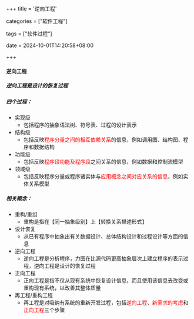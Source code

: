+++
title = '逆向工程'

categories = ["软件工程"]

tags = ["软件过程"]

date = 2024-10-01T14:20:58+08:00

+++



#### 逆向工程



##### 逆向工程是设计的恢复过程

##### 四个过程：

- 实现级
  - 包括程序的抽象语法树、符号表、过程的设计表示
- 结构级
  - 包括反映<font color='red'>程序分量之间的相互依赖关系</font>的信息，例如调用图、结构图、程序和数据结构
- 功能级
  - 包括反映<font color='red'>程序段功能及程序段</font>之间关系的信息，例如数据和控制流模型
- 领域级
  - 包括反映程序分量或程序诸实体与<font color='red'>应用概念之间对应关系的信息</font>，例如实体关系模型



##### 相关概念：

- 重构/重组
  - 重构是指在【同一抽象级别】上【转换关系描述形式】
- 设计恢复
  - 从已有程序中抽象出有关数据设计、总体结构设计和过程设计等方面的信息
- 逆向工程
  - 逆向工程是分析程序，力图在比源代码更高抽象层次上建立程序的表示过程，逆向工程是设计的恢复过程
- 正向工程
  - 正向工程是指不仅从现有系统中恢复设计信息，而且使用该信息去改变或重构现有系统，以改善其整体质量
- 再工程/重构工程
  - 再工程是对吸纳有系统的重新开发过程，包括<font color='red'>逆向工程</font>、<font color='red'>新需求的考虑</font>和<font color='red'>正向工程</font>三个步骤

